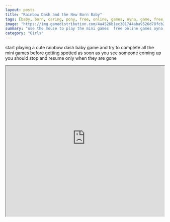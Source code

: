```yaml
---
layout: posts
title: "Rainbow Dash and the New Born Baby"
tags: [baby, born, caring, pony, free, online, games, oyna, game, free, games, play, play, games]
image: "https://img.gamedistribution.com/4a4526b1ec301744aba9526d78fcb2a6.jpg"
summary: "use the mouse to play the mini games  free online games oyna game free games play play games"
category: "Girls"
---
```


start playing a cute rainbow dash baby game and try to complete all the mini games before getting spotted as soon as you see someone coming up you should stop and resume only when they are gone

<iframe width="100%" height="480px;" src="https://flash.gamedistribution.com?game=4a4526b1ec301744aba9526d78fcb2a6"></iframe>
